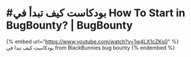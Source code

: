 # #بودكاست كيف تبدأ في How To Start in BugBounty? | BugBounty

{% embed url="https://www.youtube.com/watch?v=1w4LX1cZKs0" %}
بودكاست كيف تبدا في from  BlackBunnies bug bounty&#x20;
{% endembed %}
